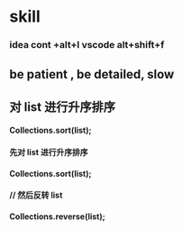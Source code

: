 # skill
### idea  cont +alt+l  vscode alt+shift+f
## be patient , be detailed, slow 
##      对 list 进行升序排序
####     Collections.sort(list);
####     先对 list 进行升序排序
####       Collections.sort(list);
####       // 然后反转 list
####       Collections.reverse(list);


